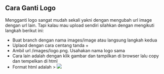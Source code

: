 ## Cara Ganti Logo
Mengganti logo sangat mudah sekali yakni dengan mengubah url image dengan url lain. Tapi kalau mau upload sendiri silahkan dengan mengikuti langkah berikut ini:
- Buat branch dengan nama images/image atau langsung langkah kedua
- Uplaod dengan cara centang tanda +
- Ambil url /images/logo.png. Usahakan nama logo sama
- Cara lain adalah dengan klik gambar dan tampilkan di browser lalu copy dan tempelkan di html
- Format html adalah > <img src="url_logo">
